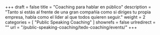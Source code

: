 +++
draft 		= false
title 		= "Coaching para hablar en público"
description	= "Tanto si estás al frente de una gran compañía como si diriges tu propia empresa, habla como el líder al que todos quieren seguir."
weight		= 2
categories	= [ "Public Speaking Coaching" ]
showrefs	= false
urlredirect	= ""
url 		= "/public-speaking-coaching/tedx-coaching/events/"
+++
